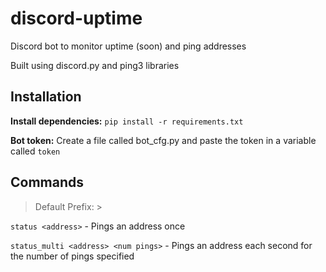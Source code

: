 # discord-uptime
Discord bot to monitor uptime (soon) and ping addresses

Built using discord.py and ping3 libraries

## Installation
**Install dependencies:** `pip install -r requirements.txt`

**Bot token:** Create a file called bot_cfg.py and paste the token in a variable called `token`

## Commands
> Default Prefix: >

`status <address>` - Pings an address once

`status_multi <address> <num pings>` - Pings an address each second for the number of pings specified
